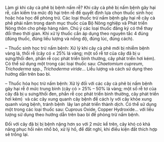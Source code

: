 Làm gì khi cây cà phê bị bệnh nấm rễ?
Khi cây cà phê bị nấm bệnh gây hại rễ, cần kiểm tra mức độ hại trên rễ để quyết định lựa chọn thuốc sinh học hoặc hóa học để phòng trừ. Các loại thuốc trừ nấm bệnh gây hại rễ cây cà phê phải nằm trong danh mục thuốc của Bộ Nông nghiệp và Phát triển Nông thôn cho phép hàng năm. Chú ý các loại thuốc đăng ký có thể thay đổi theo thời gian. Khi xử lý thuốc cần áp dụng theo nguyên tắc 4 đúng (đúng thuốc, đúng liều lượng và nồng độ, đúng lúc, đúng cách).


– Thuốc sinh học trừ nấm bệnh: Xử lý khi cây cà phê mới bị nhiễm bệnh vàng lá, thối rễ (cây có ≤ 25% lá vàng; một số rễ tơ của cây đã bị u sựng/thối đen, phần rễ cọc phát triển bình thường, cây phát triển hơi kém). Có thể sử dụng một trong các loại thuốc sau: *Chaetomium cupreum*, *Trichoderma* spp., *Trichoderma viride*… Liều lượng và cách sử dụng theo hướng dẫn trên bao bì.


– Thuốc hóa học trừ nấm bệnh: Xử lý đối với các cây cà phê bị nấm bệnh gây hại rễ ở mức trung bình (cây có > 25% – 50% lá vàng; một số rễ tơ của cây đã bị u sưng/thối đen, phần rễ cọc phát triển bình thường, cây phát triển hơi kém)  và các cây xung quanh cây bệnh để cách ly với cây khỏe xung quanh vùng bệnh, tránh bệnh  lây lan phát triển thành dịch. Có thể sử dụng một trong các loại thuốc sau: Cuprous Oxide, Copper Hydroxide… với liều lượng sử dụng theo hướng dẫn trên bao bì để phòng trừ nấm bệnh.


Đối với cây đã bị bị bệnh nặng hơn so với 2 mức kể trên, cây khó có khả năng phục hồi nên nhổ bỏ, xử lý hố, để đất nghỉ, khi điều kiện đất thích hợp sẽ trồng lại.

